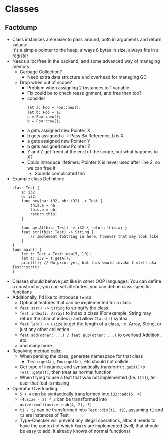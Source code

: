 # Classes
## Factdump
- Class instances are easier to pass around, both in arguments and return values:  
It's a simple pointer to the heap, always 8 bytes in size, always fits in a register
- Needs alloc/free in the backend, and some advanced way of managing memory
    - Garbage Collection?
        - Need extra data structure and overhead for managing GC
    - Drop when out of scope?
        - Problem when assigning 2 instances to 1 variable
        - Fix could be to check reassignment, and free then too?
        - consider  
            ```
            let a: Foo = Foo::new();
            let b: Foo = a;
            a = Foo::new();
            b = Foo::new();
            ```
        - a gets assigned new Pointer X  
        - b gets assigned a -> Pass By Reference, b is X  
        - a gets assigned new Pointer Y  
        - b gets assigned new Pointer Z  
        - Y and Z get freed at the end of the scope, but what happens to X?
        - Could introduce lifetimes: Pointer X is never used after line 2, so we can free it
            - Sounds complicated tho
- Example class Definition:  
    ```
    class Test {
        a: i32;
        b: i32;
        func new(na: i32, nb: i32) -> Test {
            this.a = na;
            this.b = nb;
            return this;
        }

        func getA(this: Test) -> i32 { return this.a; }
        feat str(this: Test) -> String {
            // Implement toString in here, however that may look like
        }
    }
    func main() {
        let t: Test = Test::new(5, 10);
        let a: i32 = t.getA();
        print(t); // No print yet, but this would invoke t.str() aka Test::str(t)
    }
    ```
- Classes should behave just like in other OOP languages: You can define a constructor, you can set attributes, you can define class-specific functions
- Additionally, I'd like to introduce `feat`s:
    - Optional features that can be implemented for a class
    - `feat str() -> String` to stringify the class
    - `feat index(i: Array)` to index a class (For example, String may return the char at index i) and allow `Class[i]` syntax
    - `feat len() -> usize` to get the length of a class, i.e. Array, String, or just any other collection
    - `feat add(other: ...) / feat sub(other: ...)` to overload Addition, etc.
    - and many more
- Resolving method calls:
    - When parsing the class, generate namespace for that class
        - `Test::getA()`, `Foo::getA()`, etc should not collide
    - Get type of instance, and syntactically transform `t.getA()` to `Test::getA(t)`, then treat as normal function
    - When trying to use a feat that was not implemented (f.e. `t[1]`), tell user that feat is missing
- Operator Overloading:
    - `5 + 4` can be syntactically transformed into `i32::add(5, 4)`
    - `(4usize - 2) * 5` can be transformed into `usize::mult(usize::sub(4, 2), 5)`
    - `t1 / t2` can be transformed into `Test::div(t1, t2)`, assuming `t1` and `t2` are instances of Test
    - Type-Checker will prevent any illegal operations, altho it needs to have the context of which `feat`s are implemented (well, that should be easy to add, it already knows of normal functions)